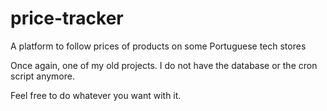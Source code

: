 # price-tracker
A platform to follow prices of products on some Portuguese tech stores

Once again, one of my old projects.
I do not have the database or the cron script anymore.

Feel free to do whatever you want with it.
